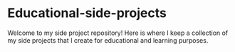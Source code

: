 # Educational-side-projects

Welcome to my side project repository! Here is where I keep a collection of my side projects that I create for educational and learning purposes.  
